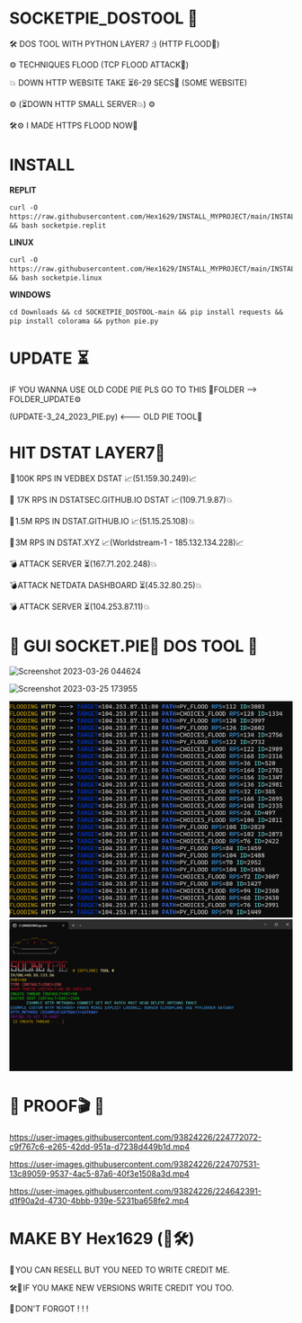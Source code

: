 # SOCKETPIE_DOSTOOL 🌌

🛠️ DOS TOOL WITH PYTHON LAYER7 :) (HTTP FLOOD🌊)

⚙️ TECHNIQUES FLOOD (TCP FLOOD ATTACK🌊)

💥 DOWN HTTP WEBSITE TAKE ⏳6-29 SECS🌊 (SOME WEBSITE)

⚙️ (⏳DOWN HTTP SMALL SERVER💥) ⚙️

🛠️⚙️ I MADE HTTPS FLOOD NOW🌊

# INSTALL

**REPLIT**
```
curl -O https://raw.githubusercontent.com/Hex1629/INSTALL_MYPROJECT/main/INSTALL_SCRIPT/socketpie.replit && bash socketpie.replit
```

**LINUX**
```
curl -O https://raw.githubusercontent.com/Hex1629/INSTALL_MYPROJECT/main/INSTALL_SCRIPT/socketpie.linux && bash socketpie.linux
```

**WINDOWS**
```
cd Downloads && cd SOCKETPIE_DOSTOOL-main && pip install requests && pip install colorama && python pie.py
```

# UPDATE  ⏳

IF YOU WANNA USE OLD CODE PIE PLS GO TO THIS 📁FOLDER --> FOLDER_UPDATE⚙️

(UPDATE-3_24_2023_PIE.py) <--- OLD PIE TOOL🌊

# HIT DSTAT LAYER7🚀
 📌 100K RPS IN VEDBEX DSTAT 📈(51.159.30.249)📈
 
 📌 17K RPS IN DSTATSEC.GITHUB.IO DSTAT 📈(109.71.9.87)💥
 
 📌 1.5M RPS IN DSTAT.GITHUB.IO 📈(51.15.25.108)💥
 
 📌 3M RPS IN DSTAT.XYZ 📈(Worldstream-1 - 185.132.134.228)📈
 
 💣 ATTACK SERVER ⏳(167.71.202.248)💥 
 
 💣 ATTACK NETDATA DASHBOARD ⏳(45.32.80.25)💥

 💣 ATTACK SERVER ⏳(104.253.87.11)💥

<h1>🌊 GUI SOCKET.PIE🥧 DOS TOOL 🌊</h1>

![Screenshot 2023-03-26 044624](https://user-images.githubusercontent.com/93824226/227744364-7cf31be2-bec5-4d62-97dd-c24ce6481455.png)

![Screenshot 2023-03-25 173955](https://user-images.githubusercontent.com/93824226/227744383-3436cc44-06f2-4ef9-87cf-4e5a7e4065b5.png)


<img src="https://github.com/Hex1629/SOCKETPIE_DOSTOOL/blob/main/FLOOD_MESSAGE.png"></img>
<img src="https://github.com/Hex1629/SOCKETPIE_DOSTOOL/blob/main/INPUT_ALL.png"></img>

<h1>🌊 PROOF🎬 🌊</h1>

https://user-images.githubusercontent.com/93824226/224772072-c9f767c6-e265-42dd-951a-d7238d449b1d.mp4

https://user-images.githubusercontent.com/93824226/224707531-13c89059-9537-4ac5-87a6-40f3e1508a3d.mp4

https://user-images.githubusercontent.com/93824226/224642391-d1f90a2d-4730-4bbb-939e-5231ba658fe2.mp4


# MAKE BY Hex1629 (👤🛠️)
💸 YOU CAN RESELL BUT YOU NEED TO WRITE CREDIT ME.

🛠️📁 IF YOU MAKE NEW VERSIONS WRITE CREDIT YOU TOO.

📌 DON'T FORGOT ! ! !
